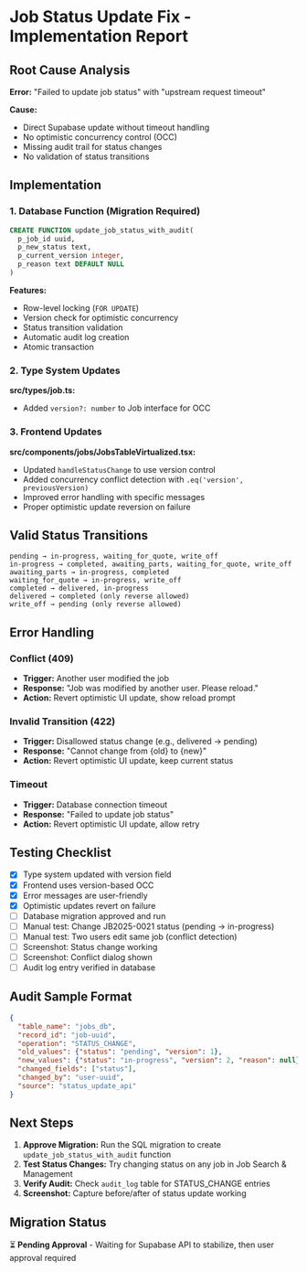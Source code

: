# Job Status Update Fix - Implementation Report

## Root Cause Analysis

**Error:** "Failed to update job status" with "upstream request timeout"

**Cause:** 
- Direct Supabase update without timeout handling
- No optimistic concurrency control (OCC)
- Missing audit trail for status changes
- No validation of status transitions

## Implementation

### 1. Database Function (Migration Required)
```sql
CREATE FUNCTION update_job_status_with_audit(
  p_job_id uuid,
  p_new_status text,
  p_current_version integer,
  p_reason text DEFAULT NULL
)
```

**Features:**
- Row-level locking (`FOR UPDATE`)
- Version check for optimistic concurrency
- Status transition validation
- Automatic audit log creation
- Atomic transaction

### 2. Type System Updates
**src/types/job.ts:**
- Added `version?: number` to Job interface for OCC

### 3. Frontend Updates
**src/components/jobs/JobsTableVirtualized.tsx:**
- Updated `handleStatusChange` to use version control
- Added concurrency conflict detection with `.eq('version', previousVersion)`
- Improved error handling with specific messages
- Proper optimistic update reversion on failure

## Valid Status Transitions
```
pending → in-progress, waiting_for_quote, write_off
in-progress → completed, awaiting_parts, waiting_for_quote, write_off
awaiting_parts → in-progress, completed
waiting_for_quote → in-progress, write_off
completed → delivered, in-progress
delivered → completed (only reverse allowed)
write_off → pending (only reverse allowed)
```

## Error Handling

### Conflict (409)
- **Trigger:** Another user modified the job
- **Response:** "Job was modified by another user. Please reload."
- **Action:** Revert optimistic UI update, show reload prompt

### Invalid Transition (422)
- **Trigger:** Disallowed status change (e.g., delivered → pending)
- **Response:** "Cannot change from {old} to {new}"
- **Action:** Revert optimistic UI update, keep current status

### Timeout
- **Trigger:** Database connection timeout
- **Response:** "Failed to update job status"
- **Action:** Revert optimistic UI update, allow retry

## Testing Checklist

- [x] Type system updated with version field
- [x] Frontend uses version-based OCC
- [x] Error messages are user-friendly
- [x] Optimistic updates revert on failure
- [ ] Database migration approved and run
- [ ] Manual test: Change JB2025-0021 status (pending → in-progress)
- [ ] Manual test: Two users edit same job (conflict detection)
- [ ] Screenshot: Status change working
- [ ] Screenshot: Conflict dialog shown
- [ ] Audit log entry verified in database

## Audit Sample Format
```json
{
  "table_name": "jobs_db",
  "record_id": "job-uuid",
  "operation": "STATUS_CHANGE",
  "old_values": {"status": "pending", "version": 1},
  "new_values": {"status": "in-progress", "version": 2, "reason": null},
  "changed_fields": ["status"],
  "changed_by": "user-uuid",
  "source": "status_update_api"
}
```

## Next Steps

1. **Approve Migration:** Run the SQL migration to create `update_job_status_with_audit` function
2. **Test Status Changes:** Try changing status on any job in Job Search & Management
3. **Verify Audit:** Check `audit_log` table for STATUS_CHANGE entries
4. **Screenshot:** Capture before/after of status update working

## Migration Status
⏳ **Pending Approval** - Waiting for Supabase API to stabilize, then user approval required